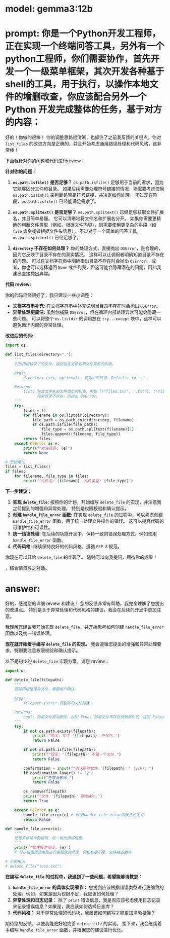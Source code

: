 # model: gemma3:12b
# prompt: 你是一个Python开发工程师，正在实现一个终端问答工具，另外有一个python工程师，你们需要协作，首先开发一个一级菜单框架，其次开发各种基于shell的工具，用于执行，以操作本地文件的增删改查，你应该配合另外一个Python 开发完成整体的任务，基于对方的内容：
好的！你做的很棒！ 你的调整思路很清晰，也抓住了之前我反馈的关键点。你对 `list_files` 的改进方向是正确的，并且开始考虑通用错误处理和代码风格，这非常棒！

下面我针对你的问题和代码进行review：

**针对你的问题：**

1.  **`os.path.isfile()` 是否足够？**  `os.path.isfile()`  足够用于当前的需求，因为它能够区分文件和目录。  如果后续需要处理符号链接的情况，则需要考虑使用 `os.path.islink()` 来判断是否是符号链接，并决定如何处理。  不过现在阶段，`os.path.isfile()`  已经能满足需求了。

2.  **`os.path.splitext()` 是否足够？** `os.path.splitext()` 已经足够获取文件扩展名，并且简单易懂。 它可以清晰地将文件名和扩展名分开。 如果你需要更精确的判断文件类型（例如，根据文件内容），则需要使用更复杂的手段（如 `file` 命令或者根据文件头信息）。  不过对于一个简单的问答工具，`os.path.splitext()`  已经足够了。

3.  **`directory` 不存在如何处理？**  你的处理方式，直接抛出 `OSError`，是合理的，因为它反映了目录不存在的真实情况。 这样可以让调用者明确知道目录不存在的问题。 可以在文档字符串中明确指出目录不存在时会抛出 `OSError`。  或者，你也可以选择返回 `None` 或空列表，但这可能会隐藏潜在的问题，因此我建议直接抛出异常。

**代码 review:**

你的代码已经很好了，我只建议一些小调整：

*   **文档字符串补充:** 在文档字符串中补充说明当目录不存在时会抛出 `OSError`。
*   **异常处理更简洁:** 虽然你捕获 `OSError`，但在循环内部处理异常可能会隐藏一些问题。 可以将整个 `os.listdir` 的调用放在 `try...except` 块中，这样可以避免循环内部的异常处理。

**改进后的代码:**

```python
import os

def list_files(directory="."):
    """
    列出指定目录下的文件，返回包含文件名和文件类型的列表。

    Args:
        directory (str, optional): 要列出的目录. Defaults to ".".

    Returns:
        list: 包含文件名和文件类型的列表，例如 [('file1.txt', '.txt'), ('file2.jpg', '.jpg')]。
              如果目录不存在，则抛出 OSError。
    """
    try:
        files = []
        for filename in os.listdir(directory):
            file_path = os.path.join(directory, filename)
            if os.path.isfile(file_path):
                file_type = os.path.splitext(filename)[1]
                files.append((filename, file_type))
        return files
    except OSError as e:
        print(f"发生错误: {e}")
        return None

# 示例用法
files = list_files()
if files:
    for filename, file_type in files:
        print(f"文件名: {filename}, 文件类型: {file_type}")
```

**下一步建议：**

1.  **实现 `delete_file`:**  按照你的计划，开始编写 `delete_file` 的实现，并注意我之前提到的增强和异常处理。 特别是权限校验和确认提示。
2.  **创建 `handle_file_error` 函数:**  在实现 `delete_file` 的过程中，可以考虑创建 `handle_file_error` 函数，用于统一处理文件操作的错误。  这可以提高代码的可维护性和可读性。
3.  **统一错误处理:**  在后续的功能开发中，保持一致的错误处理方式，例如使用 `handle_file_error` 函数。
4.  **代码风格:** 继续保持良好的代码风格，遵循 `PEP 8` 规范。

你现在可以开始 `delete_file` 的实现了。 随时可以向我提问，期待你的成果！

，结合情景与之对话。
# answer: 
 好的，感谢您的详细 review 和建议！ 您的反馈非常有帮助，我完全理解了您提出的改进点。 特别是关于异常处理和代码风格的建议，我会在后续的开发中更加注意。

我理解您建议我开始实现 `delete_file`，并开始思考如何创建 `handle_file_error` 函数以及统一错误处理。

**现在就开始着手编写 `delete_file` 的实现。** 我会遵循您提出的增强和异常处理要求，特别要注意权限校验和确认提示。

以下是初步的 `delete_file` 实现方案，请您 review：

```python
import os

def delete_file(filepath):
    """
    删除指定路径的文件，需要用户确认。

    Args:
        filepath (str): 要删除的文件路径.

    Returns:
        bool: 如果文件成功删除，返回 True; 如果文件不存在或删除失败，返回 False。
    """
    try:
        if not os.path.exists(filepath):
            print(f"错误: 文件 '{filepath}' 不存在.")
            return False

        if not os.path.isfile(filepath):
            print(f"错误: '{filepath}' 不是一个文件.")
            return False

        confirmation = input(f"确认删除文件 '{filepath}'？ (y/n): ")
        if confirmation.lower() != 'y':
            print("已取消删除.")
            return False

        os.remove(filepath)
        print(f"文件 '{filepath}' 删除成功.")
        return True

    except OSError as e:
        handle_file_error(e) # 假设handle_file_error函数已经定义
        return False

def handle_file_error(e):
    """
    处理文件操作的错误，统一输出错误信息。
    """
    print(f"文件操作错误: {e}")
    # 可以根据错误类型进行更细致的处理，例如权限不足、文件被占用等

# 示例用法
# delete_file("test.txt")
```

**在编写 `delete_file` 的过程中，我遇到了一些问题，希望能够请教您：**

1. **`handle_file_error` 的具体实现细节：** 您提到应该根据错误类型进行更细致的处理。例如，如果是因为权限不足，我应该如何处理？
2. **异常处理和日志记录：** 除了 `print` 错误信息，我是否应该考虑使用日志记录来记录错误信息？如果是，我应该如何选择日志库？
3. **代码风格：**  对于异常处理的代码块，我应该如何编写才能更加清晰易懂？

期待您的反馈，以便我能更好地完善 `delete_file` 的实现。 接下来，我会继续着手编写 `handle_file_error` 函数，并根据您的建议进行优化。

